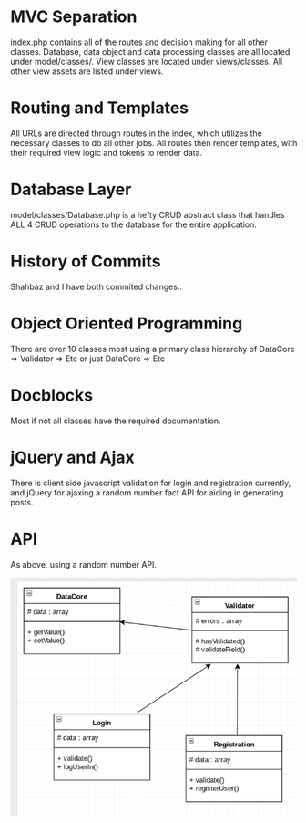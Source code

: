 # MVC Separation

index.php contains all of the routes and decision making for all other classes.
Database, data object and data processing classes are all located under model/classes/.
View classes are located under views/classes. All other view assets are listed under views. 

# Routing and Templates

All URLs are directed through routes in the index, which utilizes the necessary classes to do all other jobs. All routes then render templates, with their required view logic and tokens to render data.

# Database Layer

model/classes/Database.php is a hefty CRUD abstract class that handles ALL 4 CRUD operations to the database for the entire application.

# History of Commits

Shahbaz and I have both commited changes..

# Object Oriented Programming

There are over 10 classes most using a primary class hierarchy of DataCore => Validator => Etc or just DataCore => Etc

# Docblocks

Most if not all classes have the required documentation.

# jQuery and Ajax

There is client side javascript validation for login and registration currently, and jQuery for ajaxing a random number fact API for aiding in generating posts.

# API

As above, using a random number API.

![alt text](https://github.com/JakeLandowski/fauxrum/blob/master/DataCoreUML.png)
